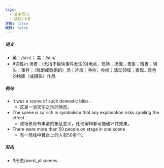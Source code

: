 ```yaml
---
tags:
  - 首字母/S
  - 级别/中考
掌握: false
模糊: false
---
```

##### 词义
- 英：/siːn/； 美：/siːn/
- #词性/n  场景；(尤指不愉快事件发生的)地点，现场；场面；景象；情景；镜头；事件；（戏剧或歌剧的）场；片段；争吵，吵闹；活动领域；表现…景色的绘画（或摄影）作品
##### 例句
- It was a scene of such domestic bliss .
	- 这是一派天伦之乐的场景。
- The scene is so rich in symbolism that any explanation risks spoiling the effect .
	- 该场景具有丰富的象征意义，任何解释都可能破坏其效果。
- There were more than 50 people on stage in one scene .
	- 有一场戏中舞台上的人有50多个。
##### 形态
- #形态/word_pl scenes

